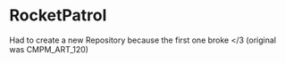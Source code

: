 # RocketPatrol
Had to create a new Repository because the first one broke &lt;/3 (original was CMPM_ART_120)
